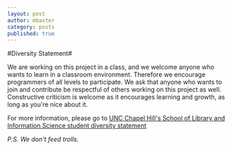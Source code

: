 ```yaml
---
layout: post
author: mbaxter
category: posts
published: true
---
```


#Diversity Statement#

We are working on this project in a class, and we welcome anyone who wants to learn in a classroom environment. Therefore we
encourage programmers of all levels to participate. We ask that anyone who wants to join and contribute be respectful of others
working on this project as well. Constructive criticism is welcome as it encourages learning and growth, as long as you're nice about it.

For more information, please go to [UNC Chapel Hill's School of Library and Information Science student diversity statement](https://sils.unc.edu/about/diversity)

*P.S. We don't feed trolls.*
